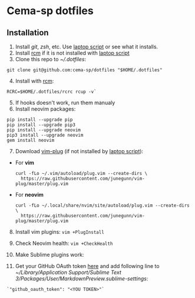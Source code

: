 # Cema-sp dotfiles
## Installation

1. Install *git*, *zsh*, etc. Use [laptop script] or see what it installs.
2. Install [rcm] if it is not installed with [laptop script]
3. Clone this repo to *~/.dotfiles*:

  `git clone git@github.com:cema-sp/dotfiles "$HOME/.dotfiles"`

4. Install with [rcm]:

  ~~~
  RCRC=$HOME/.dotfiles/rcrc rcup -v`
  ~~~

5. If hooks doesn't work, run them manualy
6. Install neovim packages:

  ~~~
  pip install --upgrade pip
  pip install --upgrade pip3
  pip install --upgrade neovim
  pip3 install --upgrade neovim
  gem install neovim
  ~~~

7. Download [vim-plug] (if not installed by [laptop script]):

  * For **vim**

    ~~~
    curl -fLo ~/.vim/autoload/plug.vim --create-dirs \
      https://raw.githubusercontent.com/junegunn/vim-plug/master/plug.vim
    ~~~

  * For **neovim**

    ~~~
    curl -fLo ~/.local/share/nvim/site/autoload/plug.vim --create-dirs \
      https://raw.githubusercontent.com/junegunn/vim-plug/master/plug.vim
    ~~~

8. Install vim plugins: `vim +PlugInstall`
9. Check Neovim health: `vim +CheckHealth`
10. Make Sublime plugins work:

  1. Get your GitHub OAuth token [here](https://github.com/settings/tokens)
    and add following line to *~/Library/Application Support/Sublime Text 3/Packages/User/MarkdownPreview.sublime-settings*:

    `"github_oauth_token": "<YOU TOKEN>"`

[laptop script]: https://github.com/cema-sp/laptop "laptop script"
[rcm]: https://github.com/thoughtbot/rcm "RCM"
[vim-plug]: https://github.com/junegunn/vim-plug "vim-plug"

